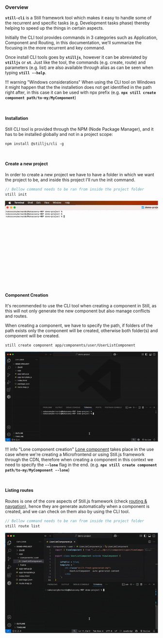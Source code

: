 ### Overview
<b>`still-cli`</b> is a Still framework tool which makes it easy to handle some of the recurrent and specific tasks (e.g. Development tasks phase) thereby helping to speed up the things in certain aspects.

Initially the CLI tool provides commands in 3 categories such as Application, Component and Routing, in this documentation, we'll summarize the focusing in the more recurrent and key command.

Once install CLI tools goes by <b>`stilljs`</b>, however it can be abreviated by <b>`stilljs`</b> or <b>`st`</b>. Just like the tool, the commands (e.g. create, route) and parameters (e.g. list) are also available through alias as can be seen when typing <b>`still --help`</b>.


!!! warning "Windows considerations"
    When using the CLI tool on Windows it might happen that the the installetion
    does not get identified in the path right after, in this case it can be used with npx prefix (e.g. <b>`npx still create component path/to-my/MyComponent`</b>)

<br>

#### Installation
Still CLI tool is provided through the NPM (Node Package Manager), and it has to be installed globally and not in a project scope:

```
npm install @stilljs/cli -g
```

<br>

#### Create a new project
In order to create a new project we have to have a folder in which we want the project to be, and inside this project I'll run the init command.
```js
// Bellow command needs to be ran from inside the project folder
still init
```

![](assets/img/create-proj.gif)

<br>

#### Component Creation
It's recommended to use the CLI tool when creating a component in Still, as this will not only generate the new component but also manage conflicts and routes. 

When creating a component, we have to specify the path, if folders of the path exists only the component will be created, otherwise both folder(s) and component will be created.
```
still create component app/components/user/UserListComponent
```

![](assets/img/create-component.gif)


!!! info "Lone component creation"
    <a href="../lone-component/">Lone component</a> takes place in the use case where we're creating a Microfrontend or using Still.js framework through the CDN, therefore when creating a component in this context we need to specify the <b>`--lone`</b> flag in the end. (e.g. <b>`npx still create component path/to-my/MyComponent --lone`</b>)

<br/>

#### Listing routes
Routes is one of the core aspects of Still.js framework (check <a href="../routing">routing & navgation</a>), hence they are generate automatically when a component is created, and we can check on them also by using the CLI tool.
```js
// Bellow command needs to be ran from inside the project folder
still route list
```

![](assets/img/list-routes.gif)

<br/>
<br/>